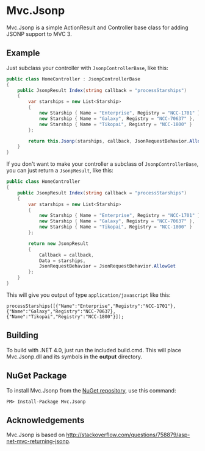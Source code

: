 # Mvc.Jsonp

Mvc.Jsonp is a simple ActionResult and Controller base class for adding JSONP support to MVC 3.

## Example

Just subclass your controller with `JsonpControllerBase`, like this:

```c#
public class HomeController : JsonpControllerBase
{
    public JsonpResult Index(string callback = "processStarships")
    {
        var starships = new List<Starship>
        {
            new Starship { Name = "Enterprise", Registry = "NCC-1701" },
            new Starship { Name = "Galaxy", Registry = "NCC-70637" },
            new Starship { Name = "Tikopai", Registry = "NCC-1800" }
        };

        return this.Jsonp(starships, callback, JsonRequestBehavior.AllowGet);
    }
}
```

If you don't want to make your controller a subclass of `JsonpControllerBase`, you can just return a `JsonpResult`, like this:
```c#
public class HomeController
{
    public JsonpResult Index(string callback = "processStarships")
    {
        var starships = new List<Starship>
        {
            new Starship { Name = "Enterprise", Registry = "NCC-1701" },
            new Starship { Name = "Galaxy", Registry = "NCC-70637" },
            new Starship { Name = "Tikopai", Registry = "NCC-1800" }
        };

        return new JsonpResult
        {
            Callback = callback,
            Data = starships,
            JsonRequestBehavior = JsonRequestBehavior.AllowGet
        };
    }
}
```

This will give you output of type `application/javascript` like this:

```
processStarships([{"Name":"Enterprise","Registry":"NCC-1701"},{"Name":"Galaxy","Registry":"NCC-70637},{"Name":"Tikopai","Registry":"NCC-1800"}]);
```

## Building

To build with .NET 4.0, just run the included build.cmd. This will place Mvc.Jsonp.dll and its symbols in the **output** directory.

## NuGet Package

To install Mvc.Jsonp from the [NuGet repository][nuget], use this command:

```
PM> Install-Package Mvc.Jsonp
```

## Acknowledgements

Mvc.Jsonp is based on http://stackoverflow.com/questions/758879/asp-net-mvc-returning-jsonp.

[nuget]: https://nuget.org/packages/Mvc.Jsonp/
